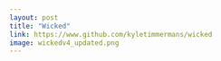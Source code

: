 ```yaml
---
layout: post
title: "Wicked"
link: https://www.github.com/kyletimmermans/wicked
image: wickedv4_updated.png
---
```

